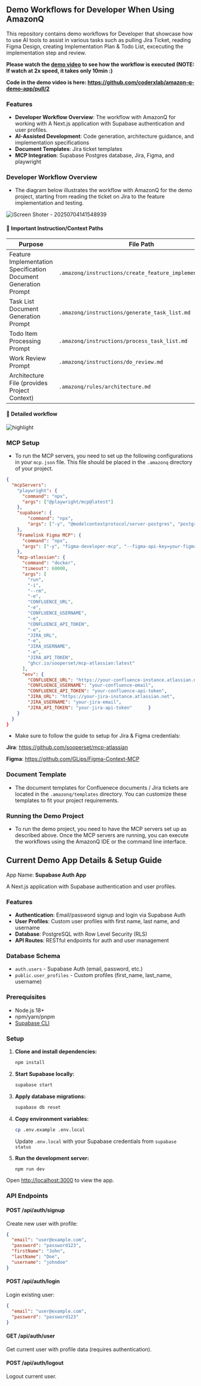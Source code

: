 ## Demo Workflows for Developer When Using AmazonQ
This repository contains demo workflows for Developer that showcase how to use AI tools to assist in various tasks such as pulling Jira Ticket, reading Figma Design, creating Implementation Plan & Todo List, excecuting the implementation step and review. 

**Please watch the [demo video](https://vimeo.com/manage/videos/1098697505/6dadcf4ab8) to see how the workflow is executed (NOTE: If watch at 2x speed, it takes only 10min :)**

**Code in the demo video is here: https://github.com/coderxlab/amazon-q-demo-app/pull/2**

### Features
- **Developer Workflow Overview**: The workflow with AmazonQ for working with A Next.js application with Supabase authentication and user profiles.
- **AI-Assisted Development**: Code generation, architecture guidance, and implementation specifications
- **Document Templates**: Jira ticket templates
- **MCP Integration**: Supabase Postgres database, Jira, Figma, and playwright

### Developer Workflow Overview
- The diagram below illustrates the workflow with AmazonQ for the demo project, starting from reading the ticket on Jira to the feature implementation and testing.

![iScreen Shoter - 20250704141548939](https://github.com/user-attachments/assets/f69ac7f4-04a7-44f9-8454-352e5fb7859c)


#### 📁 Important Instruction/Context Paths

| Purpose                        | File Path                                                   |
|-------------------------------|-------------------------------------------------------------|
| Feature Implementation Specification Document Generation Prompt | `.amazonq/instructions/create_feature_implementation.md`    |
| Task List Document Generation Prompt          | `.amazonq/instructions/generate_task_list.md`               |
| Todo Item Processing Prompt          | `.amazonq/instructions/process_task_list.md`                |
| Work Review Prompt            | `.amazonq/instructions/do_review.md`                        |
| Architecture File  (provides Project Context)           | `.amazonq/rules/architecture.md`                            |

#### 📁 Detailed workflow

![highlight](https://github.com/user-attachments/assets/19eaaf5f-61bd-4b83-af7e-ac10d9c8238b)


### MCP Setup
- To run the MCP servers, you need to set up the following configurations in your `mcp.json` file. This file should be placed in the `.amazonq` directory of your project.

```json
{
  "mcpServers": 
    "playwright": {
      "command": "npx",
      "args": ["@playwright/mcp@latest"]
    },
    "supabase": {
        "command": "npx",
        "args": ["-y", "@modelcontextprotocol/server-postgres", "postgresql://postgres:postgres@127.0.0.1:54322/postgres"]
    },
    "Framelink Figma MCP": {
      "command": "npx",
      "args": ["-y", "figma-developer-mcp", "--figma-api-key=your-figma-api-key", "--stdio"]
    },
    "mcp-atlassian": {
      "command": "docker",
      "timeout": 60000,
      "args": [
        "run",
        "-i",
        "--rm",
        "-e",
        "CONFLUENCE_URL",
        "-e",
        "CONFLUENCE_USERNAME",
        "-e",
        "CONFLUENCE_API_TOKEN",
        "-e",
        "JIRA_URL",
        "-e",
        "JIRA_USERNAME",
        "-e",
        "JIRA_API_TOKEN",
        "ghcr.io/sooperset/mcp-atlassian:latest"
      ],
      "env": {
        "CONFLUENCE_URL": "https://your-confluence-instance.atlassian.net",
        "CONFLUENCE_USERNAME": "your-confluence-email",
        "CONFLUENCE_API_TOKEN": "your-confluence-api-token",
        "JIRA_URL": "https://your-jira-instance.atlassian.net", 
        "JIRA_USERNAME": "your-jira-email",
        "JIRA_API_TOKEN": "your-jira-api-token"      }
    }
  }
}
```
- Make sure to follow the guide to setup for Jira & Figma credentials:

**Jira**: https://github.com/sooperset/mcp-atlassian

**Figma**: https://github.com/GLips/Figma-Context-MCP
  

### Document Template
- The document templates for Confluenece documents / Jira tickets are located in the `.amazonq/templates` directory. You can customize these templates to fit your project requirements.

### Running the Demo Project
- To run the demo project, you need to have the MCP servers set up as described above. Once the MCP servers are running, you can execute the workflows using the AmazonQ IDE or the command line interface.

## Current Demo App Details & Setup Guide

App Name: **Supabase Auth App**

A Next.js application with Supabase authentication and user profiles.

### Features

- **Authentication**: Email/password signup and login via Supabase Auth
- **User Profiles**: Custom user profiles with first name, last name, and username
- **Database**: PostgreSQL with Row Level Security (RLS)
- **API Routes**: RESTful endpoints for auth and user management

### Database Schema

- `auth.users` - Supabase Auth (email, password, etc.)
- `public.user_profiles` - Custom profiles (first_name, last_name, username)

### Prerequisites

- Node.js 18+ 
- npm/yarn/pnpm
- [Supabase CLI](https://supabase.com/docs/guides/cli/getting-started)

### Setup

1. **Clone and install dependencies:**
   ```bash
   npm install
   ```

2. **Start Supabase locally:**
   ```bash
   supabase start
   ```

3. **Apply database migrations:**
   ```bash
   supabase db reset
   ```

4. **Copy environment variables:**
   ```bash
   cp .env.example .env.local
   ```
   Update `.env.local` with your Supabase credentials from `supabase status`

5. **Run the development server:**
   ```bash
   npm run dev
   ```

Open [http://localhost:3000](http://localhost:3000) to view the app.

### API Endpoints

#### POST /api/auth/signup
Create new user with profile:
```json
{
  "email": "user@example.com",
  "password": "password123",
  "firstName": "John",
  "lastName": "Doe",
  "username": "johndoe"
}
```

#### POST /api/auth/login
Login existing user:
```json
{
  "email": "user@example.com",
  "password": "password123"
}
```

#### GET /api/auth/user
Get current user with profile data (requires authentication).

#### POST /api/auth/logout
Logout current user.



